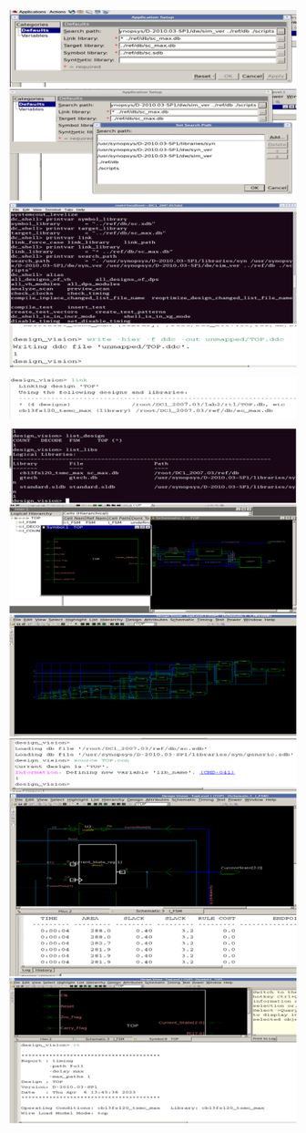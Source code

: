 ![](https://raw.githubusercontent.com/acdefg/cdn/main/obsidian/20230406111106.png)
![](https://raw.githubusercontent.com/acdefg/cdn/main/obsidian/20230406111255.png)
![](https://raw.githubusercontent.com/acdefg/cdn/main/obsidian/20230406111819.png)
![](https://raw.githubusercontent.com/acdefg/cdn/main/obsidian/20230406132445.png)

![](https://raw.githubusercontent.com/acdefg/cdn/main/obsidian/20230406132522.png)


![](https://raw.githubusercontent.com/acdefg/cdn/main/obsidian/20230406132616.png)
![](https://raw.githubusercontent.com/acdefg/cdn/main/obsidian/20230406132758.png)
![](https://raw.githubusercontent.com/acdefg/cdn/main/obsidian/20230406133330.png)
![](https://raw.githubusercontent.com/acdefg/cdn/main/obsidian/20230406134009.png)
![](https://raw.githubusercontent.com/acdefg/cdn/main/obsidian/20230406134253.png)
![](https://raw.githubusercontent.com/acdefg/cdn/main/obsidian/20230406134454.png)
